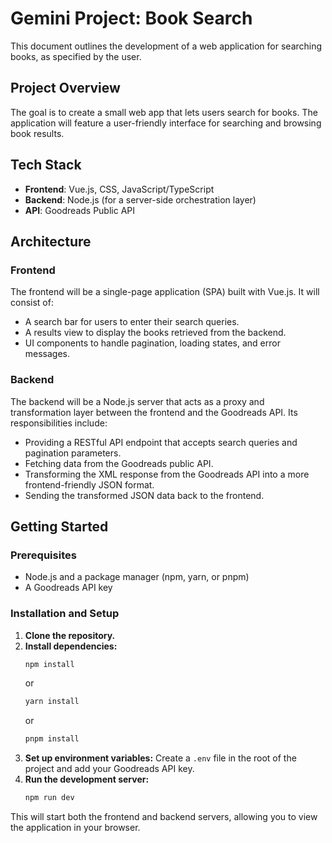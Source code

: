 # Gemini Project: Book Search

This document outlines the development of a web application for searching books, as specified by the user.

## Project Overview

The goal is to create a small web app that lets users search for books. The application will feature a user-friendly interface for searching and browsing book results.

## Tech Stack

*   **Frontend**: Vue.js, CSS, JavaScript/TypeScript
*   **Backend**: Node.js (for a server-side orchestration layer)
*   **API**: Goodreads Public API

## Architecture

### Frontend

The frontend will be a single-page application (SPA) built with Vue.js. It will consist of:

*   A search bar for users to enter their search queries.
*   A results view to display the books retrieved from the backend.
*   UI components to handle pagination, loading states, and error messages.

### Backend

The backend will be a Node.js server that acts as a proxy and transformation layer between the frontend and the Goodreads API. Its responsibilities include:

*   Providing a RESTful API endpoint that accepts search queries and pagination parameters.
*   Fetching data from the Goodreads public API.
*   Transforming the XML response from the Goodreads API into a more frontend-friendly JSON format.
*   Sending the transformed JSON data back to the frontend.

## Getting Started

### Prerequisites

*   Node.js and a package manager (npm, yarn, or pnpm)
*   A Goodreads API key

### Installation and Setup

1.  **Clone the repository.**
2.  **Install dependencies:**
    ```bash
    npm install
    ```
    or
    ```bash
    yarn install
    ```
    or
    ```bash
    pnpm install
    ```
3.  **Set up environment variables:** Create a `.env` file in the root of the project and add your Goodreads API key.
4.  **Run the development server:**
    ```bash
    npm run dev
    ```

This will start both the frontend and backend servers, allowing you to view the application in your browser.
